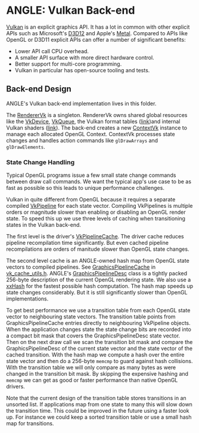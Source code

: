 # ANGLE: Vulkan Back-end

[Vulkan](https://www.khronos.org/vulkan/) is an explicit graphics API. It has a lot in common with other explicit APIs such as Microsoft's [D3D12](https://docs.microsoft.com/en-us/windows/desktop/direct3d12/directx-12-programming-guide) and Apple's [Metal](https://developer.apple.com/metal/). Compared to APIs like OpenGL or D3D11 explicit APIs can offer a number of significant benefits:

 * Lower API call CPU overhead.
 * A smaller API surface with more direct hardware control.
 * Better support for multi-core programming.
 * Vulkan in particular has open-source tooling and tests.

## Back-end Design

ANGLE's Vulkan back-end implementation lives in this folder.

The [RendererVk](RendererVk.cpp) is a singleton. RendererVk owns shared global resources like the [VkDevice](https://www.khronos.org/registry/vulkan/specs/1.1-extensions/man/html/VkDevice.html), [VkQueue](https://www.khronos.org/registry/vulkan/specs/1.1-extensions/man/html/VkQueue.html), the Vulkan format tables ([link](vk_format_utils.h))and internal Vulkan shaders ([link](shaders)). The back-end creates a new [ContextVk](ContextVk.cpp) instance to manage each allocated OpenGL Context. ContextVk processes state changes and handles action commands like `glDrawArrays` and `glDrawElements`.

### State Change Handling

Typical OpenGL programs issue a few small state change commands between draw call commands. We want the typical app's use case to be as fast as possible so this leads to unique performance challenges.

Vulkan in quite different from OpenGL because it requires a separate compiled [VkPipeline](https://www.khronos.org/registry/vulkan/specs/1.1-extensions/man/html/VkPipeline.html) for each state vector. Compiling VkPipelines is multiple orders or magnitude slower than enabling or disabling an OpenGL render state. To speed this up we use three levels of caching when transitioning states in the Vulkan back-end.

The first level is the driver's [VkPipelineCache](https://www.khronos.org/registry/vulkan/specs/1.1-extensions/man/html/VkPipelineCache.html). The driver cache reduces pipeline recompilation time significantly. But even cached pipeline recompilations are orders of manitude slower than OpenGL state changes.

The second level cache is an ANGLE-owned hash map from OpenGL state vectors to compiled pipelines. See [GraphicsPipelineCache](https://chromium.googlesource.com/angle/angle/+/225f08bf85a368f905362cdd1366e4795680452c/src/libANGLE/renderer/vulkan/vk_cache_utils.h#498) in [vk_cache_utils.h](vk_cache_utils.h). ANGLE's [GraphicsPipelineDesc](https://chromium.googlesource.com/angle/angle/+/225f08bf85a368f905362cdd1366e4795680452c/src/libANGLE/renderer/vulkan/vk_cache_utils.h#244) class is a tightly packed 256-byte description of the current OpenGL rendering state. We also use a [xxHash](https://github.com/Cyan4973/xxHash) for the fastest possible hash computation. The hash map speeds up state changes considerably. But it is still significantly slower than OpenGL implementations.

To get best performance we use a transition table from each OpenGL state vector to neighbouring state vectors. The transition table points from GraphicsPipelineCache entries directly to neighbouring VkPipeline objects. When the application changes state the state change bits are recorded into a compact bit mask that covers the GraphicsPipelineDesc state vector. Then on the next draw call we scan the transition bit mask and compare the GraphicsPipelineDesc of the current state vector and the state vector of the cached transition. With the hash map we compute a hash over the entire state vector and then do a 256-byte `memcmp` to guard against hash collisions. With the transition table we will only compare as many bytes as were changed in the transition bit mask. By skipping the expensive hashing and `memcmp` we can get as good or faster performance than native OpenGL drivers.

Note that the current design of the transition table stores transitions in an unsorted list. If applications map from one state to many this will slow down the transition time. This could be improved in the future using a faster look up. For instance we could keep a sorted transition table or use a small hash map for transitions.
